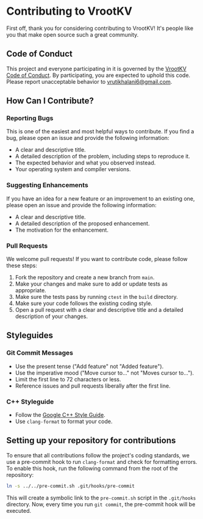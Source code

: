 # Contributing to VrootKV

First off, thank you for considering contributing to VrootKV! It's people like you that make open source such a great community.

## Code of Conduct

This project and everyone participating in it is governed by the [VrootKV Code of Conduct](CODE_OF_CONDUCT.md). By participating, you are expected to uphold this code. Please report unacceptable behavior to [vrutikhalani6@gmail.com](mailto:vrutikhalani6@gmail.com).

## How Can I Contribute?

### Reporting Bugs

This is one of the easiest and most helpful ways to contribute. If you find a bug, please open an issue and provide the following information:

*   A clear and descriptive title.
*   A detailed description of the problem, including steps to reproduce it.
*   The expected behavior and what you observed instead.
*   Your operating system and compiler versions.

### Suggesting Enhancements

If you have an idea for a new feature or an improvement to an existing one, please open an issue and provide the following information:

*   A clear and descriptive title.
*   A detailed description of the proposed enhancement.
*   The motivation for the enhancement.

### Pull Requests

We welcome pull requests! If you want to contribute code, please follow these steps:

1.  Fork the repository and create a new branch from `main`.
2.  Make your changes and make sure to add or update tests as appropriate.
3.  Make sure the tests pass by running `ctest` in the `build` directory.
4.  Make sure your code follows the existing coding style.
5.  Open a pull request with a clear and descriptive title and a detailed description of your changes.

## Styleguides

### Git Commit Messages

*   Use the present tense ("Add feature" not "Added feature").
*   Use the imperative mood ("Move cursor to..." not "Moves cursor to...").
*   Limit the first line to 72 characters or less.
*   Reference issues and pull requests liberally after the first line.

### C++ Styleguide

*   Follow the [Google C++ Style Guide](https://google.github.io/styleguide/cppguide.html).
*   Use `clang-format` to format your code.

## Setting up your repository for contributions

To ensure that all contributions follow the project's coding standards, we use a pre-commit hook to run `clang-format` and check for formatting errors. To enable this hook, run the following command from the root of the repository:

```bash
ln -s ../../pre-commit.sh .git/hooks/pre-commit
```

This will create a symbolic link to the `pre-commit.sh` script in the `.git/hooks` directory. Now, every time you run `git commit`, the pre-commit hook will be executed.
